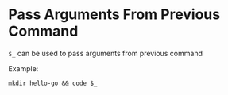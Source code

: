 # Pass Arguments From Previous Command

`$_` can be used to pass arguments from previous command

Example:

```
mkdir hello-go && code $_
```
